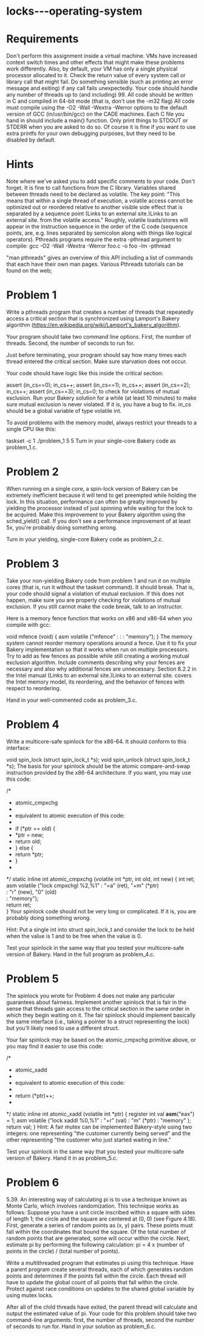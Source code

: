 # locks---operating-system
# Requirements
Don't perform this assignment inside a virtual machine. VMs have increased context switch times and other effects that might make these problems work differently. Also, by default, your VM has only a single physical processor allocated to it.
Check the return value of every system call or library call that might fail. Do something sensible (such as printing an error message and exiting) if any call fails unexpectedly.
Your code should handle any number of threads up to (and including) 99.
All code should be written in C and compiled in 64-bit mode (that is, don't use the -m32 flag)
All code must compile using the -O2 -Wall -Wextra -Werror options to the default version of GCC (in/usr/bin/gcc) on the CADE machines.
Each C file you hand in should include a main() function.
Only print things to STDOUT or STDERR when you are asked to do so. Of course it is fine if you want to use extra printfs for your own debugging purposes, but they need to be disabled by default.
# Hints
Note where we've asked you to add specific comments to your code. Don't forget.
It is fine to call functions from the C library.
Variables shared between threads need to be declared as volatile. The key point: "This means that within a single thread of execution, a volatile access cannot be optimized out or reordered relative to another visible side effect that is separated by a sequence point (Links to an external site.)Links to an external site. from the volatile access." Roughly, volatile loads/stores will appear in the instruction sequence in the order of the C code (sequence points, are, e.g. lines separated by semicolon along with things like logical operators).
Pthreads programs require the extra -pthread argument to compile: gcc -O2 -Wall -Wextra -Werror foo.c -o foo -lm -pthread

"man pthreads" gives an overview of this API including a list of commands that each have their own man pages.
Various Pthreads tutorials can be found on the web; 
# Problem 1
Write a pthreads program that creates a number of threads that repeatedly access a critical section that is synchronized using Lamport's Bakery algorithm (https://en.wikipedia.org/wiki/Lamport's_bakery_algorithm).

Your program should take two command line options. First, the number of threads. Second, the number of seconds to run for.

Just before terminating, your program should say how many times each thread entered the critical section. Make sure starvation does not occur.

Your code should have logic like this inside the critical section:

assert (in_cs==0);
in_cs++;
assert (in_cs==1);
in_cs++;
assert (in_cs==2);
in_cs++;
assert (in_cs==3);
in_cs=0;
to check for violations of mutual exclusion. Run your Bakery solution for a while (at least 10 minutes) to make sure mutual exclusion is never violated. If it is, you have a bug to fix. in_cs should be a global variable of type volatile int.

To avoid problems with the memory model, always restrict your threads to a single CPU like this:

taskset -c 1 ./problem_1 5 5
Turn in your single-core Bakery code as problem_1.c.

# Problem 2
When running on a single core, a spin-lock version of Bakery can be extremely inefficient because it will tend to get preempted while holding the lock. In this situation, performance can often be greatly improved by yielding the processor instead of just spinning while waiting for the lock to be acquired. Make this improvement to your Bakery algorithm using the sched_yield() call. If you don't see a performance improvement of at least 5x, you're probably doing something wrong.

Turn in your yielding, single-core Bakery code as problem_2.c.

# Problem 3
Take your non-yielding Bakery code from problem 1 and run it on multiple cores (that is, run it without the taskset command). It should break. That is, your code should signal a violation of mutual exclusion. If this does not happen, make sure you are properly checking for violations of mutual exclusion. If you still cannot make the code break, talk to an instructor.

Here is a memory fence function that works on x86 and x86-64 when you compile with gcc:

void mfence (void) {
  asm volatile ("mfence" : : : "memory");
}
The memory system cannot reorder memory operations around a fence. Use it to fix your Bakery implementation so that it works when run on multiple processors. Try to add as few fences as possible while still creating a working mutual exclusion algorithm. Include comments describing why your fences are necessary and also why additional fences are unnecessary. Section 8.2.2 in the Intel manual (Links to an external site.)Links to an external site. covers the Intel memory model, its reordering, and the behavior of fences with respect to reordering.

Hand in your well-commented code as problem_3.c.

# Problem 4
Write a multicore-safe spinlock for the x86-64. It should conform to this interface:

void spin_lock (struct spin_lock_t *s);
void spin_unlock (struct spin_lock_t *s);
The basis for your spinlock should be the atomic compare-and-swap instruction provided by the x86-64 architecture. If you want, you may use this code:

/*
 * atomic_cmpxchg
 * 
 * equivalent to atomic execution of this code:
 *
 * if (*ptr == old) {
 *   *ptr = new;
 *   return old;
 * } else {
 *   return *ptr;
 * }
 *
 */
static inline int atomic_cmpxchg (volatile int *ptr, int old, int new)
{
  int ret;
  asm volatile ("lock cmpxchgl %2,%1"
    : "=a" (ret), "+m" (*ptr)     
    : "r" (new), "0" (old)      
    : "memory");         
  return ret;                            
}
Your spinlock code should not be very long or complicated. If it is, you are probably doing something wrong.

Hint: Put a single int into struct spin_lock_t and consider the lock to be held when the value is 1 and to be free when the value is 0.

Test your spinlock in the same way that you tested your multicore-safe version of Bakery. Hand in the full program as problem_4.c.

# Problem 5
The spinlock you wrote for Problem 4 does not make any particular guarantees about fairness. Implement another spinlock that is fair in the sense that threads gain access to the critical section in the same order in which they begin waiting on it. The fair spinlock should implement basically the same interface (i.e., taking a pointer to a struct representing the lock) but you'll likely need to use a different struct.

Your fair spinlock may be based on the atomic_cmpxchg primitive above, or you may find it easier to use this code:

/*
 * atomic_xadd
 *
 * equivalent to atomic execution of this code:
 *
 * return (*ptr)++;
 * 
 */
static inline int atomic_xadd (volatile int *ptr)
{
  register int val __asm__("eax") = 1;
  asm volatile ("lock xaddl %0,%1"
  : "+r" (val)
  : "m" (*ptr)
  : "memory"
  );  
  return val;
}
Hint: A fair mutex can be implemented Bakery-style using two integers: one representing "the customer currently being served" and the other representing "the customer who just started waiting in line."

Test your spinlock in the same way that you tested your multicore-safe version of Bakery. Hand it in as problem_5.c.

# Problem 6
5.39. An interesting way of calculating pi is to use a technique known as Monte Carlo, which involves randomization. This technique works as follows: Suppose you have a unit circle inscribed within a square with sides of length 1; the circle and the square are centered at (0, 0) (see Figure 4.18). First, generate a series of random points as (x, y) pairs. These points must fall within the coordinates that bound the square. Of the total number of random points that are generated, some will occur within the circle. Next, estimate pi by performing the following calculation: pi = 4 x (number of points in the circle) / (total number of points).

Write a multithreaded program that estimates pi using this technique. Have a parent program create several threads, each of which generates random points and determines if the points fall within the circle. Each thread will have to update the global count of all points that fall within the circle. Protect against race conditions on updates to the shared global variable by using mutex locks.

After all of the child threads have exited, the parent thread will calculate and output the estimated value of pi. Your code for this problem should take two command-line arguments: first, the number of threads, second the number of seconds to run for. Hand in your solution as problem_6.c.
